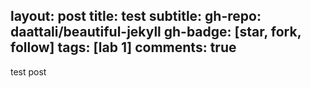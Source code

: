 layout: post
title: test
subtitle:
gh-repo: daattali/beautiful-jekyll
gh-badge: [star, fork, follow]
tags: [lab 1]
comments: true
---

test post
